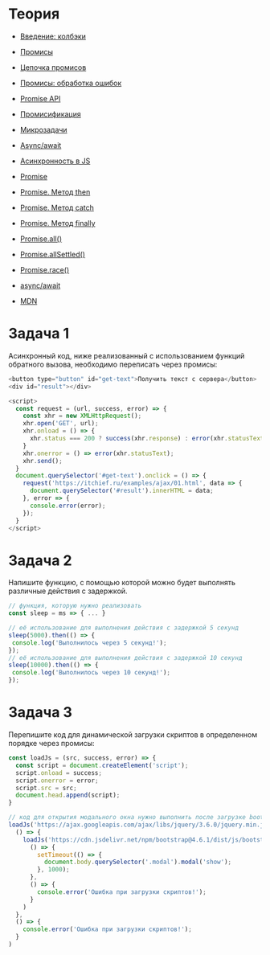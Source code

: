 # Теория

- [Введение: колбэки](https://learn.javascript.ru/callbacks)
- [Промисы](https://learn.javascript.ru/promise-basics)
- [Цепочка промисов](https://learn.javascript.ru/promise-chaining)
- [Промисы: обработка ошибок](https://learn.javascript.ru/promise-error-handling)
- [Promise API](https://learn.javascript.ru/promise-api)
- [Промисификация](https://learn.javascript.ru/promisify)

- [Микрозадачи](https://learn.javascript.ru/microtask-queue)
- [Async/await](https://learn.javascript.ru/async-await)
- [Асинхронность в JS](https://doka.guide/js/async-in-js/)
- [Promise](https://doka.guide/js/promise/)
- [Promise. Метод then](https://doka.guide/js/promise-then/)

- [Promise. Метод catch](https://doka.guide/js/promise-catch/)
- [Promise. Метод finally](https://doka.guide/js/promise-finally/)
- [Promise.all()](https://doka.guide/js/promise-all/)

- [Promise.allSettled()](https://doka.guide/js/promise-allsettled/)
- [Promise.race()](https://doka.guide/js/promise-race/)

- [async/await](https://doka.guide/js/async-await/)
- [MDN](https://developer.mozilla.org/ru/docs/Web/JavaScript/Reference/Global_Objects/Promise)



# Задачa 1

Асинхронный код, ниже реализованный с использованием функций обратного вызова, необходимо переписать через промисы:

```javascript
<button type="button" id="get-text">Получить текст с сервера</button>
<div id="result"></div>

<script>
  const request = (url, success, error) => {
    const xhr = new XMLHttpRequest();
    xhr.open('GET', url);
    xhr.onload = () => {
      xhr.status === 200 ? success(xhr.response) : error(xhr.statusText);
    }
    xhr.onerror = () => error(xhr.statusText);
    xhr.send();
  }
  document.querySelector('#get-text').onclick = () => {
    request('https://itchief.ru/examples/ajax/01.html', data => {
      document.querySelector('#result').innerHTML = data;
    }, error => {
      console.error(error);
    });
  }
</script>
```

# Задача 2

 Напишите функцию, с помощью которой можно будет выполнять различные действия с задержкой.

 ```javascript
 // функция, которую нужно реализовать
const sleep = ms => { ... }

// её использование для выполнения действия с задержкой 5 секунд
sleep(5000).then(() => {
  console.log('Выполнилось через 5 секунд!');
});
// её использование для выполнения действия с задержкой 10 секунд
sleep(10000).then(() => {
  console.log('Выполнилось через 10 секунд!');
});
 ```


# Задача 3

Перепишите код для динамической загрузки скриптов в определенном порядке через промисы:
```javascript
const loadJs = (src, success, error) => {
  const script = document.createElement('script');
  script.onload = success;
  script.onerror = error;
  script.src = src;
  document.head.append(script);
}

// код для открытия модального окна нужно выполнить после загрузке bootstrap.bundle.min.js, а bootstrap.bundle.min.js следует загрузить только после загрузки jquery.min.js
loadJs('https://ajax.googleapis.com/ajax/libs/jquery/3.6.0/jquery.min.js',
  () => {
    loadJs('https://cdn.jsdelivr.net/npm/bootstrap@4.6.1/dist/js/bootstrap.bundle.min.js',
      () => {
        setTimeout(() => {
          document.body.querySelector('.modal').modal('show');
        }, 1000);
      },
      () => {
        console.error('Ошибка при загрузки скриптов!');
      }
    )
  },
  () => {
    console.error('Ошибка при загрузки скриптов!');
  }
)
```
